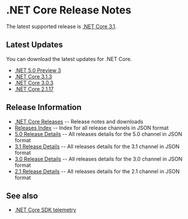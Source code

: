 # .NET Core Release Notes

The latest supported release is [.NET Core 3.1](3.1).

## Latest Updates

You can download the latest updates for .NET Core.

* [.NET 5.0 Preview 3](5.0/preview/5.0.0-preview.3.md)
* [.NET Core 3.1.3](3.1/3.1.3/3.1.3.md)
* [.NET Core 3.0.3](3.0/3.0.3/3.0.3.md)
* [.NET Core 2.1.17](2.1/2.1.17/2.1.17.md)

## Release Information

* [.NET Core Releases](download-archive.md) -- Release notes and downloads
* [Releases Index][releases-index.json] -- Index for all release channels in JSON format
* [5.0 Release Details][5.0-releases.json] -- All releases details for the 5.0 channel in JSON format
* [3.1 Release Details][3.1-releases.json] -- All releases details for the 3.1 channel in JSON format
* [3.0 Release Details][3.0-releases.json] -- All releases details for the 3.0 channel in JSON format
* [2.1 Release Details][2.1-releases.json] -- All releases details for the 2.1 channel in JSON format

## See also

* [.NET Core SDK telemetry](https://docs.microsoft.com/dotnet/core/tools/telemetry)

[releases-index.json]: https://dotnetcli.blob.core.windows.net/dotnet/release-metadata/releases-index.json
[5.0-releases.json]: https://dotnetcli.blob.core.windows.net/dotnet/release-metadata/5.0/releases.json
[3.1-releases.json]: https://dotnetcli.blob.core.windows.net/dotnet/release-metadata/3.1/releases.json
[3.0-releases.json]: https://dotnetcli.blob.core.windows.net/dotnet/release-metadata/3.0/releases.json
[2.1-releases.json]: https://dotnetcli.blob.core.windows.net/dotnet/release-metadata/2.1/releases.json
